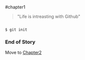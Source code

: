#chapter1

>"Life is intreasting with Github"

![]()


```
$ git init 

```
### End of Story
Move to [Chapter2](../Chapter2/README.md) 
